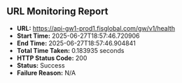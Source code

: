 ## URL Monitoring Report

- **URL:** https://api-gw1-prod1.fisglobal.com/gw/v1/health
- **Start Time:** 2025-06-27T18:57:46.720906
- **End Time:** 2025-06-27T18:57:46.904841
- **Total Time Taken:** 0.183935 seconds
- **HTTP Status Code:** 200
- **Status:** Success
- **Failure Reason:** N/A
